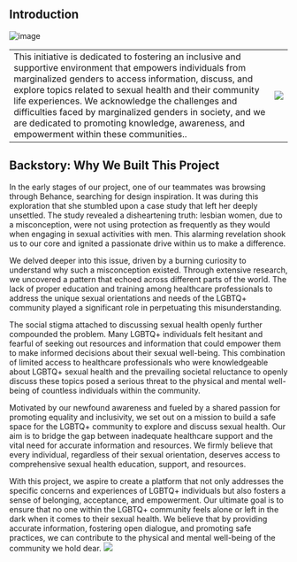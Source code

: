 ## Introduction
![image](https://github.com/Mansi168/TransCare/assets/112632578/b12d35e7-0334-46c7-81ea-52a0f864bfb0)

<table style="border: none;">
  <tr>
    <td>This initiative is dedicated to fostering an inclusive and supportive environment that empowers individuals from marginalized genders to access information, discuss, and explore topics related to sexual health and their community life experiences. We acknowledge the challenges and difficulties faced by marginalized genders in society, and we are dedicated to promoting knowledge, awareness, and empowerment within these communities..</td>
    <td><img src="https://media4.giphy.com/media/fYNy092DoKNpshv70U/giphy.gif?cid=ecf05e47lz7igg6cy6tfa9s1w1gq5j11vqulnd8umgl51nrl&ep=v1_gifs_search&rid=giphy.gif&ct=g"/></td>
  </tr>
</table>



## Backstory: Why We Built This Project


  <tr>
    <td>
In the early stages of our project, one of our teammates was browsing through Behance, searching for design inspiration. It was during this exploration that she stumbled upon a case study that left her deeply unsettled. The study revealed a disheartening truth: lesbian women, due to a misconception, were not using protection as frequently as they would when engaging in sexual activities with men. This alarming revelation shook us to our core and ignited a passionate drive within us to make a difference.

We delved deeper into this issue, driven by a burning curiosity to understand why such a misconception existed. Through extensive research, we uncovered a pattern that echoed across different parts of the world. The lack of proper education and training among healthcare professionals to address the unique sexual orientations and needs of the LGBTQ+ community played a significant role in perpetuating this misunderstanding.

The social stigma attached to discussing sexual health openly further compounded the problem. Many LGBTQ+ individuals felt hesitant and fearful of seeking out resources and information that could empower them to make informed decisions about their sexual well-being. This combination of limited access to healthcare professionals who were knowledgeable about LGBTQ+ sexual health and the prevailing societal reluctance to openly discuss these topics posed a serious threat to the physical and mental well-being of countless individuals within the community.

Motivated by our newfound awareness and fueled by a shared passion for promoting equality and inclusivity, we set out on a mission to build a safe space for the LGBTQ+ community to explore and discuss sexual health. Our aim is to bridge the gap between inadequate healthcare support and the vital need for accurate information and resources. We firmly believe that every individual, regardless of their sexual orientation, deserves access to comprehensive sexual health education, support, and resources.

With this project, we aspire to create a platform that not only addresses the specific concerns and experiences of LGBTQ+ individuals but also fosters a sense of belonging, acceptance, and empowerment. Our ultimate goal is to ensure that no one within the LGBTQ+ community feels alone or left in the dark when it comes to their sexual health. We believe that by providing accurate information, fostering open dialogue, and promoting safe practices, we can contribute to the physical and mental well-being of the community we hold dear.
    <td><img src="https://media4.giphy.com/media/fYNy092DoKNpshv70U/giphy.gif?cid=ecf05e47lz7igg6cy6tfa9s1w1gq5j11vqulnd8umgl51nrl&ep=v1_gifs_search&rid=giphy.gif&ct=g"/></td>
  </tr>




